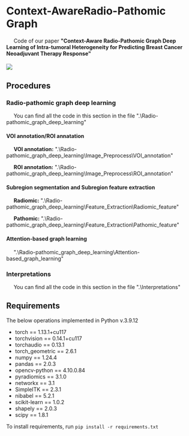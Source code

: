 # Context-AwareRadio-Pathomic Graph
####
$~~~~$ Code of our paper __"Context-Aware Radio-Pathomic Graph Deep Learning of Intra-tumoral Heterogeneity for Predicting Breast Cancer Neoadjuvant Therapy Response"__
####
<img src=".\\pic\\Visual_abstract.png"/>

## Procedures

### Radio-pathomic graph deep learning

$~~~~$ You can find all the code in this section in the file ".\\Radio-pathomic_graph_deep_learning"

#### __VOI annotation/ROI annatation__

$~~~~$ __VOI annotation:__ ".\\Radio-pathomic_graph_deep_learning\\Image_Preprocess\\VOI_annotation"

$~~~~$ __ROI annotation:__ ".\\Radio-pathomic_graph_deep_learning\\Image_Preprocess\\ROI_annotation"

#### __Subregion segmentation and Subregion feature extraction__

$~~~~$ __Radiomic:__ ".\\Radio-pathomic_graph_deep_learning\\Feature_Extraction\\Radiomic_feature"

$~~~~$ __Pathomic:__ ".\\Radio-pathomic_graph_deep_learning\\Feature_Extraction\\Pathomic_feature"

#### __Attention-based graph learning__

$~~~~$ ".\\Radio-pathomic_graph_deep_learning\\Attention-based_graph_learning"

### Interpretations

$~~~~$ You can find all the code in this section in the file ".\\Interpretations"


## Requirements

The below operations implemented in Python v.3.9.12
- torch == 1.13.1+cu117
- torchvision == 0.14.1+cu117
- torchaudio == 0.13.1
- torch_geometric == 2.6.1
- numpy == 1.24.4
- pandas == 2.0.3
- opencv-python == 4.10.0.84
- pyradiomics == 3.1.0
- networkx == 3.1
- SimpleITK == 2.3.1
- nibabel == 5.2.1
- scikit-learn == 1.0.2
- shapely == 2.0.3
- scipy == 1.8.1

To install requirements, run `pip install -r requirements.txt`

